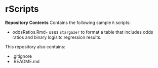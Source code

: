 # rScripts
**Repository Contents**
Contains the following sample `R` scripts: 

* oddsRatios.Rmd- uses `stargazer` to format a table that includes odds ratios and binary logisitc regression results. 

This repository also contains: 

* .gitignore
* .README.md 
